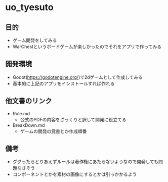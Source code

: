 # uo_tyesuto

## 目的

- ゲーム開発をしてみる
- WarChestというボードゲームが楽しかったのでそれをアプリで作ってみる

## 開発環境

- Godot(https://godotengine.org/)で2dゲームとして作成してみる
- 基本的に上記のアプリをインストールすれば作れる

## 他文書のリンク

- Rule.md
  - 公式のPDFの内容をざっくりと訳して開発に役立てる
- BreakDown.md
  - ゲームの開発の覚書とか作成順番

## 備考
- ググったらとりあえずルールは著作権にあたらないようなので開発しても問題なさそう
- コンポーネントとかを素材の画像にするとかは引っかかるよう
